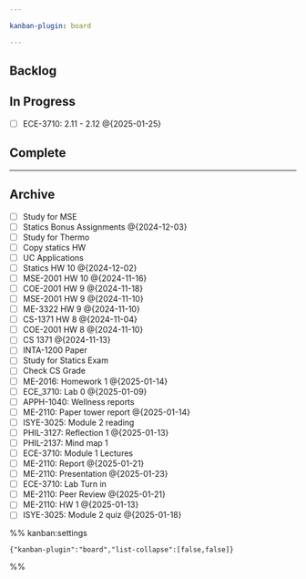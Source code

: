 ```yaml
---

kanban-plugin: board

---
```


## Backlog



## In Progress

- [ ] ECE-3710: 2.11 - 2.12 @{2025-01-25}


## Complete



***

## Archive

- [ ] Study for MSE
- [ ] Statics Bonus Assignments @{2024-12-03}
- [ ] Study for Thermo
- [ ] Copy statics HW
- [ ] UC Applications
- [ ] Statics HW 10 @{2024-12-02}
- [ ] MSE-2001 HW 10 @{2024-11-16}
- [ ] COE-2001 HW 9 @{2024-11-18}
- [ ] MSE-2001 HW 9 @{2024-11-10}
- [ ] ME-3322 HW 9 @{2024-11-10}
- [ ] CS-1371 HW 8 @{2024-11-04}
- [ ] COE-2001 HW 8 @{2024-11-10}
- [ ] CS 1371 @{2024-11-13}
- [ ] INTA-1200 Paper
- [ ] Study for Statics Exam
- [ ] Check CS Grade
- [ ] ME-2016: Homework 1 @{2025-01-14}
- [ ] ECE_3710: Lab 0 @{2025-01-09}
- [ ] APPH-1040: Wellness reports
- [ ] ME-2110: Paper tower report @{2025-01-14}
- [ ] ISYE-3025: Module 2 reading
- [ ] PHIL-3127: Reflection 1 @{2025-01-13}
- [ ] PHIL-2137: Mind map 1
- [ ] ECE-3710: Module 1 Lectures
- [ ] ME-2110: Report @{2025-01-21}
- [ ] ME-2110: Presentation @{2025-01-23}
- [ ] ECE-3710: Lab Turn in
- [ ] ME-2110: Peer Review @{2025-01-21}
- [ ] ME-2110: HW 1 @{2025-01-13}
- [ ] ISYE-3025: Module 2 quiz @{2025-01-18}

%% kanban:settings
```
{"kanban-plugin":"board","list-collapse":[false,false]}
```
%%